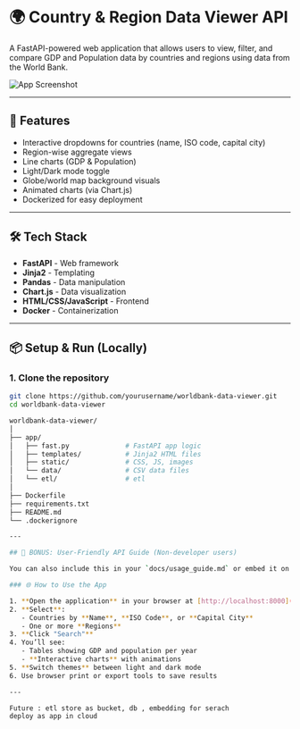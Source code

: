 # 🌍 Country & Region Data Viewer API

A FastAPI-powered web application that allows users to view, filter, and compare GDP and Population data by countries and regions using data from the World Bank.

![App Screenshot](static/images/screenshot.png) <!-- Replace with your actual image path -->

---

## 🚀 Features

- Interactive dropdowns for countries (name, ISO code, capital city)
- Region-wise aggregate views
- Line charts (GDP & Population)
- Light/Dark mode toggle
- Globe/world map background visuals
- Animated charts (via Chart.js)
- Dockerized for easy deployment

---

## 🛠️ Tech Stack

- **FastAPI** - Web framework
- **Jinja2** - Templating
- **Pandas** - Data manipulation
- **Chart.js** - Data visualization
- **HTML/CSS/JavaScript** - Frontend
- **Docker** - Containerization

---

## 📦 Setup & Run (Locally)

### 1. Clone the repository

```bash
git clone https://github.com/yourusername/worldbank-data-viewer.git
cd worldbank-data-viewer

worldbank-data-viewer/
│
├── app/
│   ├── fast.py              # FastAPI app logic
│   ├── templates/           # Jinja2 HTML files
│   ├── static/              # CSS, JS, images
│   └── data/                # CSV data files
│   └── etl/                 # etl 
│
├── Dockerfile
├── requirements.txt
├── README.md
└── .dockerignore

---

## 📘 BONUS: User-Friendly API Guide (Non-developer users)

You can also include this in your `docs/usage_guide.md` or embed it on the homepage:

### 🌐 How to Use the App

1. **Open the application** in your browser at [http://localhost:8000](http://localhost:8000)
2. **Select**:
   - Countries by **Name**, **ISO Code**, or **Capital City**
   - One or more **Regions**
3. **Click "Search"**
4. You’ll see:
   - Tables showing GDP and population per year
   - **Interactive charts** with animations
5. **Switch themes** between light and dark mode
6. Use browser print or export tools to save results

---

Future : etl store as bucket, db , embedding for serach
deploy as app in cloud